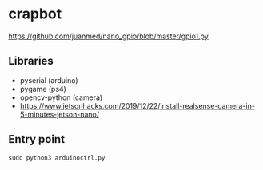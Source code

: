# crapbot

https://github.com/juanmed/nano_gpio/blob/master/gpio1.py

## Libraries

  - pyserial (arduino)
  - pygame (ps4)
  - opencv-python (camera)
  - https://www.jetsonhacks.com/2019/12/22/install-realsense-camera-in-5-minutes-jetson-nano/

## Entry point

```
sudo python3 arduinoctrl.py
```
